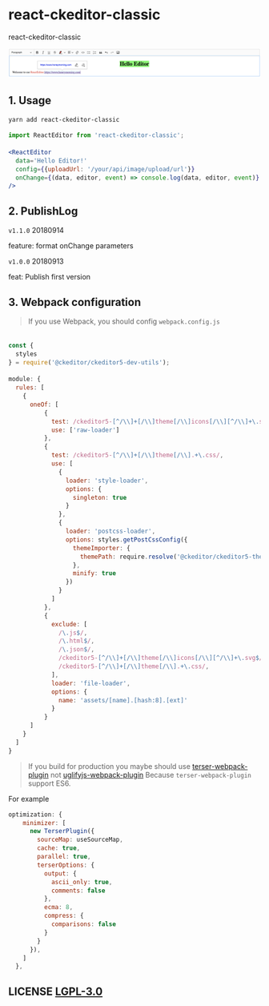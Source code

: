 # react-ckeditor-classic

react-ckeditor-classic

![react-ckeditor-classic](./example.png)

## 1. Usage

```bash
yarn add react-ckeditor-classic
```

```jsx
import ReactEditor from 'react-ckeditor-classic';

<ReactEditor
  data='Hello Editor!'
  config={{uploadUrl: '/your/api/image/upload/url'}}
  onChange={(data, editor, event) => console.log(data, editor, event)}
/>
```

## 2. PublishLog

```v1.1.0``` 20180914

feature: format onChange parameters

```v1.0.0``` 20180913

feat: Publish first version

## 3. Webpack configuration

> If you use Webpack, you should config ```webpack.config.js```

```js

const {
  styles
} = require('@ckeditor/ckeditor5-dev-utils');

module: {
  rules: [
    {
      oneOf: [
          {
            test: /ckeditor5-[^/\\]+[/\\]theme[/\\]icons[/\\][^/\\]+\.svg$/,
            use: ['raw-loader']
          },
          {
            test: /ckeditor5-[^/\\]+[/\\]theme[/\\].+\.css/,
            use: [
              {
                loader: 'style-loader',
                options: {
                  singleton: true
                }
              },
              {
                loader: 'postcss-loader',
                options: styles.getPostCssConfig({
                  themeImporter: {
                    themePath: require.resolve('@ckeditor/ckeditor5-theme-lark')
                  },
                  minify: true
                })
              }
            ]
          },
          {
            exclude: [
              /\.js$/,
              /\.html$/,
              /\.json$/,
              /ckeditor5-[^/\\]+[/\\]theme[/\\]icons[/\\][^/\\]+\.svg$/,
              /ckeditor5-[^/\\]+[/\\]theme[/\\].+\.css/,
            ],
            loader: 'file-loader',
            options: {
              name: 'assets/[name].[hash:8].[ext]'
            }
          }
      ]
    }
  ]
}

```

> If you build for production you maybe should use [terser-webpack-plugin](https://github.com/webpack-contrib/terser-webpack-plugin) not [uglifyjs-webpack-plugin](https://github.com/webpack-contrib/uglifyjs-webpack-plugin)
Because ```terser-webpack-plugin``` support ES6.

For example

```js
optimization: {
    minimizer: [
      new TerserPlugin({
        sourceMap: useSourceMap,
        cache: true,
        parallel: true,
        terserOptions: {
          output: {
            ascii_only: true,
            comments: false
          },
          ecma: 8,
          compress: {
            comparisons: false
          }
        }
      }),
    ]
  },
```

## LICENSE [LGPL-3.0](./LICENSE)
